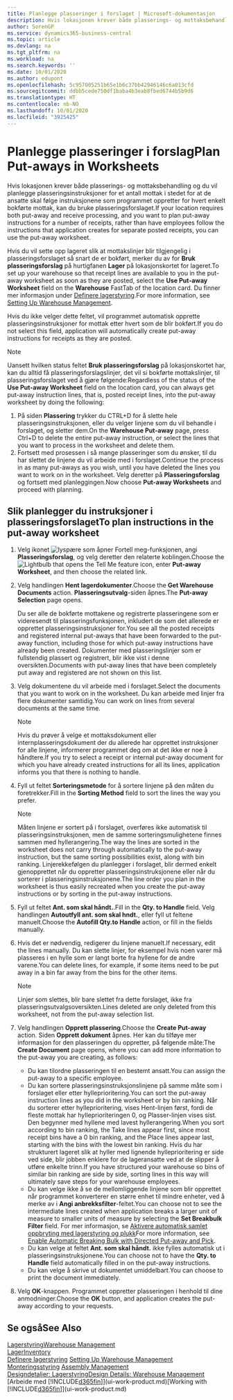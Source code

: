```yaml
---
title: Planlegge plasseringer i forslaget | Microsoft-dokumentasjon
description: Hvis lokasjonen krever både plasserings- og mottaksbehandling og du vil planlegge plasseringsinstruksjoner for et antall mottak i stedet for at de ansatte skal følge instruksjonene som programmet oppretter for hvert enkelt bokførte mottak, kan du bruke plasseringsforslaget.
author: SorenGP
ms.service: dynamics365-business-central
ms.topic: article
ms.devlang: na
ms.tgt_pltfrm: na
ms.workload: na
ms.search.keywords: ''
ms.date: 10/01/2020
ms.author: edupont
ms.openlocfilehash: 5c957005251b65e1b6c37bb42946146c6a013cfd
ms.sourcegitcommit: ddbb5cede750df1baba4b3eab8fbed6744b5b9d6
ms.translationtype: HT
ms.contentlocale: nb-NO
ms.lasthandoff: 10/01/2020
ms.locfileid: "3925425"
---
```

# <a name="plan-put-aways-in-worksheets"></a><span data-ttu-id="0cd76-103">Planlegge plasseringer i forslag</span><span class="sxs-lookup"><span data-stu-id="0cd76-103">Plan Put-aways in Worksheets</span></span>
<span data-ttu-id="0cd76-104">Hvis lokasjonen krever både plasserings- og mottaksbehandling og du vil planlegge plasseringsinstruksjoner for et antall mottak i stedet for at de ansatte skal følge instruksjonene som programmet oppretter for hvert enkelt bokførte mottak, kan du bruke plasseringsforslaget.</span><span class="sxs-lookup"><span data-stu-id="0cd76-104">If your location requires both put-away and receive processing, and you want to plan put-away instructions for a number of receipts, rather than have employees follow the instructions that application creates for separate posted receipts, you can use the put-away worksheet.</span></span>  

<span data-ttu-id="0cd76-105">Hvis du vil sette opp lageret slik at mottakslinjer blir tilgjengelig i plasseringsforslaget så snart de er bokført, merker du av for **Bruk plasseringsforslag** på hurtigfanen **Lager** på lokasjonskortet for lageret.</span><span class="sxs-lookup"><span data-stu-id="0cd76-105">To set up your warehouse so that receipt lines are available to you in the put-away worksheet as soon as they are posted, select the **Use Put-away Worksheet** field on the **Warehouse** FastTab of the location card.</span></span> <span data-ttu-id="0cd76-106">Du finner mer informasjon under [Definere lagerstyring](warehouse-setup-warehouse.md).</span><span class="sxs-lookup"><span data-stu-id="0cd76-106">For more information, see [Setting Up Warehouse Management](warehouse-setup-warehouse.md).</span></span>  

<span data-ttu-id="0cd76-107">Hvis du ikke velger dette feltet, vil programmet automatisk opprette plasseringsinstruksjoner for mottak etter hvert som de blir bokført.</span><span class="sxs-lookup"><span data-stu-id="0cd76-107">If you do not select this field, application will automatically create put-away instructions for receipts as they are posted.</span></span>  

> [!NOTE]  
>  <span data-ttu-id="0cd76-108">Uansett hvilken status feltet **Bruk plasseringsforslag** på lokasjonskortet har, kan du alltid få plasseringsforslagslinjer, det vil si bokførte mottakslinjer, til plasseringsforslaget ved å gjøre følgende:</span><span class="sxs-lookup"><span data-stu-id="0cd76-108">Regardless of the status of the **Use Put-away Worksheet** field on the location card, you can always get put-away instruction lines, that is, posted receipt lines, into the put-away worksheet by doing the following:</span></span>  
>   
>  1.  <span data-ttu-id="0cd76-109">På siden **Plassering** trykker du CTRL+D for å slette hele plasseringsinstruksjonen, eller du velger linjene som du vil behandle i forslaget, og sletter dem.</span><span class="sxs-lookup"><span data-stu-id="0cd76-109">On the **Warehouse Put-away** page, press Ctrl+D to delete the entire put-away instruction, or select the lines that you want to process in the worksheet and delete them.</span></span>  
> 2.  <span data-ttu-id="0cd76-110">Fortsett med prosessen i så mange plasseringer som du ønsker, til du har slettet de linjene du vil arbeide med i forslaget.</span><span class="sxs-lookup"><span data-stu-id="0cd76-110">Continue the process in as many put-aways as you wish, until you have deleted the lines you want to work on in the worksheet.</span></span> <span data-ttu-id="0cd76-111">Velg deretter på **Plasseringsforslag** og fortsett med planleggingen.</span><span class="sxs-lookup"><span data-stu-id="0cd76-111">Now choose **Put-away Worksheets** and proceed with planning.</span></span>  

## <a name="to-plan-instructions-in-the-put-away-worksheet"></a><span data-ttu-id="0cd76-112">Slik planlegger du instruksjoner i plasseringsforslaget</span><span class="sxs-lookup"><span data-stu-id="0cd76-112">To plan instructions in the put-away worksheet</span></span>  
1.  <span data-ttu-id="0cd76-113">Velg ikonet ![lyspære som åpner Fortell meg-funksjonen](media/ui-search/search_small.png "Fortell hva du vil gjøre"), angi **Plasseringsforslag**, og velg deretter den relaterte koblingen.</span><span class="sxs-lookup"><span data-stu-id="0cd76-113">Choose the ![Lightbulb that opens the Tell Me feature](media/ui-search/search_small.png "Tell me what you want to do") icon, enter **Put-away Worksheet**, and then choose the related link.</span></span>  
2.  <span data-ttu-id="0cd76-114">Velg handlingen **Hent lagerdokumenter**.</span><span class="sxs-lookup"><span data-stu-id="0cd76-114">Choose the **Get Warehouse Documents** action.</span></span> <span data-ttu-id="0cd76-115">**Plasseringsutvalg**-siden åpnes.</span><span class="sxs-lookup"><span data-stu-id="0cd76-115">The **Put-away Selection** page opens.</span></span>  

    <span data-ttu-id="0cd76-116">Du ser alle de bokførte mottakene og registrerte plasseringene som er videresendt til plasseringsfunksjonen, inkludert de som det allerede er opprettet plasseringsinstruksjoner for.</span><span class="sxs-lookup"><span data-stu-id="0cd76-116">You see all the posted receipts and registered internal put-aways that have been forwarded to the put-away function, including those for which put-away instructions have already been created.</span></span> <span data-ttu-id="0cd76-117">Dokumenter med plasseringslinjer som er fullstendig plassert og registrert, blir ikke vist i denne oversikten.</span><span class="sxs-lookup"><span data-stu-id="0cd76-117">Documents with put-away lines that have been completely put away and registered are not shown on this list.</span></span>  

3. <span data-ttu-id="0cd76-118">Velg dokumentene du vil arbeide med i forslaget.</span><span class="sxs-lookup"><span data-stu-id="0cd76-118">Select the documents that you want to work on in the worksheet.</span></span> <span data-ttu-id="0cd76-119">Du kan arbeide med linjer fra flere dokumenter samtidig.</span><span class="sxs-lookup"><span data-stu-id="0cd76-119">You can work on lines from several documents at the same time.</span></span>  

    > [!NOTE]  
    >  <span data-ttu-id="0cd76-120">Hvis du prøver å velge et mottaksdokument eller internplasseringsdokument der du allerede har opprettet instruksjoner for alle linjene, informerer programmet deg om at det ikke er noe å håndtere.</span><span class="sxs-lookup"><span data-stu-id="0cd76-120">If you try to select a receipt or internal put-away document for which you have already created instructions for all its lines, application informs you that there is nothing to handle.</span></span>  

4. <span data-ttu-id="0cd76-121">Fyll ut feltet **Sorteringsmetode** for å sortere linjene på den måten du foretrekker.</span><span class="sxs-lookup"><span data-stu-id="0cd76-121">Fill in the **Sorting Method** field to sort the lines the way you prefer.</span></span>  

    > [!NOTE]  
    >  <span data-ttu-id="0cd76-122">Måten linjene er sortert på i forslaget, overføres ikke automatisk til plasseringsinstruksjonen, men de samme sorteringsmulighetene finnes sammen med hyllerangering.</span><span class="sxs-lookup"><span data-stu-id="0cd76-122">The way the lines are sorted in the worksheet does not carry through automatically to the put-away instruction, but the same sorting possibilities exist, along with bin ranking.</span></span> <span data-ttu-id="0cd76-123">Linjerekkefølgen du planlegger i forslaget, blir dermed enkelt gjenopprettet når du oppretter plasseringsinstruksjonene eller når du sorterer i plasseringsinstruksjonene.</span><span class="sxs-lookup"><span data-stu-id="0cd76-123">The line order you plan in the worksheet is thus easily recreated when you create the put-away instructions or by sorting in the put-away instructions.</span></span>  

5.  <span data-ttu-id="0cd76-124">Fyll ut feltet **Ant. som skal håndt.**.</span><span class="sxs-lookup"><span data-stu-id="0cd76-124">Fill in the **Qty. to Handle** field.</span></span> <span data-ttu-id="0cd76-125">Velg handlingen **Autoutfyll ant. som skal hndt.**, eller fyll ut feltene manuelt.</span><span class="sxs-lookup"><span data-stu-id="0cd76-125">Choose the **Autofill Qty.to Handle** action, or fill in the fields manually.</span></span>  
6.  <span data-ttu-id="0cd76-126">Hvis det er nødvendig, redigerer du linjene manuelt.</span><span class="sxs-lookup"><span data-stu-id="0cd76-126">If necessary, edit the lines manually.</span></span> <span data-ttu-id="0cd76-127">Du kan slette linjer, for eksempel hvis noen varer må plasseres i en hylle som er langt borte fra hyllene for de andre varene.</span><span class="sxs-lookup"><span data-stu-id="0cd76-127">You can delete lines, for example, if some items need to be put away in a bin far away from the bins for the other items.</span></span>  

    > [!NOTE]  
    >  <span data-ttu-id="0cd76-128">Linjer som slettes, blir bare slettet fra dette forslaget, ikke fra plasseringsutvalgsoversikten.</span><span class="sxs-lookup"><span data-stu-id="0cd76-128">Lines deleted are only deleted from this worksheet, not from the put-away selection list.</span></span>  

7.  <span data-ttu-id="0cd76-129">Velg handlingen **Opprett plassering**.</span><span class="sxs-lookup"><span data-stu-id="0cd76-129">Choose the **Create Put-away** action.</span></span> <span data-ttu-id="0cd76-130">Siden **Opprett dokument** åpnes. Her kan du tilføye mer informasjon for den plasseringen du oppretter, på følgende måte:</span><span class="sxs-lookup"><span data-stu-id="0cd76-130">The **Create Document** page opens, where you can add more information to the put-away you are creating, as follows:</span></span>  

    -   <span data-ttu-id="0cd76-131">Du kan tilordne plasseringen til en bestemt ansatt.</span><span class="sxs-lookup"><span data-stu-id="0cd76-131">You can assign the put-away to a specific employee.</span></span>  
    -   <span data-ttu-id="0cd76-132">Du kan sortere plasseringsinstruksjonslinjene på samme måte som i forslaget eller etter hylleprioritering.</span><span class="sxs-lookup"><span data-stu-id="0cd76-132">You can sort the put-away instruction lines as you did in the worksheet or by bin ranking.</span></span> <span data-ttu-id="0cd76-133">Når du sorterer etter hylleprioritering, vises Hent-linjen først, fordi de fleste mottak har hylleprioriteringen 0, og Plasser-linjen vises sist. Den begynner med hyllene med lavest hyllerangering.</span><span class="sxs-lookup"><span data-stu-id="0cd76-133">When you sort according to bin ranking, the Take lines appear first, since most receipt bins have a 0 bin ranking, and the Place lines appear last, starting with the bins with the lowest bin ranking.</span></span> <span data-ttu-id="0cd76-134">Hvis du har strukturert lageret slik at hyller med lignende hylleprioritering er side ved side, blir jobben enklere for de lageransatte ved at de slipper å utføre enkelte trinn.</span><span class="sxs-lookup"><span data-stu-id="0cd76-134">If you have structured your warehouse so bins of similar bin ranking are side by side, sorting lines in this way will ultimately save steps for your warehouse employees.</span></span>  
    -   <span data-ttu-id="0cd76-135">Du kan velge ikke å se de mellomliggende linjene som blir opprettet når programmet konverterer en større enhet til mindre enheter, ved å merke av i **Angi anbrekksfilter**-feltet.</span><span class="sxs-lookup"><span data-stu-id="0cd76-135">You can choose not to see the intermediate lines created when application breaks a larger unit of measure to smaller units of measure by selecting the **Set Breakbulk Filter** field.</span></span> <span data-ttu-id="0cd76-136">For mer informasjon, se [Aktivere automatisk samlet oppbryting med lagerstyring og plukk](warehouse-enable-automatic-breaking-bulk-with-directed-put-away-and-pick.md)</span><span class="sxs-lookup"><span data-stu-id="0cd76-136">For more information, see [Enable Automatic Breaking Bulk with Directed Put-away and Pick](warehouse-enable-automatic-breaking-bulk-with-directed-put-away-and-pick.md).</span></span>  
    -   <span data-ttu-id="0cd76-137">Du kan velge at feltet **Ant. som skal håndt.** ikke fylles automatisk ut i plasseringsinstruksjonene.</span><span class="sxs-lookup"><span data-stu-id="0cd76-137">You can choose not to have the **Qty. to Handle** field automatically filled in on the put-away instructions.</span></span>  
    -   <span data-ttu-id="0cd76-138">Du kan velge å skrive ut dokumentet umiddelbart.</span><span class="sxs-lookup"><span data-stu-id="0cd76-138">You can choose to print the document immediately.</span></span>  

8.  <span data-ttu-id="0cd76-139">Velg **OK**-knappen. Programmet oppretter plasseringen i henhold til dine anmodninger.</span><span class="sxs-lookup"><span data-stu-id="0cd76-139">Choose the **OK** button, and application creates the put-away according to your requests.</span></span>  

## <a name="see-also"></a><span data-ttu-id="0cd76-140">Se også</span><span class="sxs-lookup"><span data-stu-id="0cd76-140">See Also</span></span>  
[<span data-ttu-id="0cd76-141">Lagerstyring</span><span class="sxs-lookup"><span data-stu-id="0cd76-141">Warehouse Management</span></span>](warehouse-manage-warehouse.md)  
[<span data-ttu-id="0cd76-142">Lager</span><span class="sxs-lookup"><span data-stu-id="0cd76-142">Inventory</span></span>](inventory-manage-inventory.md)  
<span data-ttu-id="0cd76-143">[Definere lagerstyring](warehouse-setup-warehouse.md)   </span><span class="sxs-lookup"><span data-stu-id="0cd76-143">[Setting Up Warehouse Management](warehouse-setup-warehouse.md)   </span></span>  
<span data-ttu-id="0cd76-144">[Monteringsstyring](assembly-assemble-items.md)  </span><span class="sxs-lookup"><span data-stu-id="0cd76-144">[Assembly Management](assembly-assemble-items.md)  </span></span>  
[<span data-ttu-id="0cd76-145">Designdetaljer: Lagerstyring</span><span class="sxs-lookup"><span data-stu-id="0cd76-145">Design Details: Warehouse Management</span></span>](design-details-warehouse-management.md)  
<span data-ttu-id="0cd76-146">[Arbeide med [!INCLUDE[d365fin](includes/d365fin_md.md)]](ui-work-product.md)</span><span class="sxs-lookup"><span data-stu-id="0cd76-146">[Working with [!INCLUDE[d365fin](includes/d365fin_md.md)]](ui-work-product.md)</span></span>

